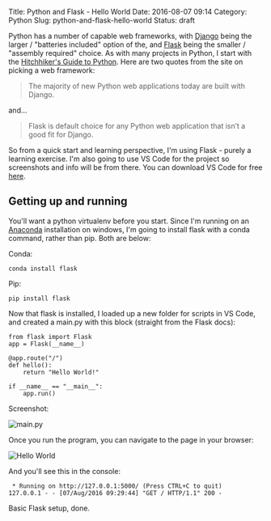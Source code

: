 Title: Python and Flask - Hello World
Date: 2016-08-07 09:14
Category: Python
Slug: python-and-flask-hello-world
Status: draft

Python has a number of capable web frameworks, with [Django](https://www.djangoproject.com/) being the larger / "batteries included" option of the, and [Flask](http://flask.pocoo.org/) being the smaller / "assembly required" choice.  As with many projects in Python, I start with the [Hitchhiker's Guide to Python](http://docs.python-guide.org/en/latest/scenarios/web/).  Here are two quotes from the site on picking a web framework:

> The majority of new Python web applications today are built with Django.

and...

> Flask is default choice for any Python web application that isn’t a good fit for Django.

So from a quick start and learning perspective, I'm using Flask - purely a learning exercise.  I'm also going to use VS Code for the project so screenshots and info will be from there.  You can download VS Code for free [here](https://code.visualstudio.com/).

## Getting up and running

You'll want a python virtualenv before you start.  Since I'm running on an [Anaconda](https://docs.continuum.io/anaconda/) installation on windows, I'm going to install flask with a conda command, rather than pip.  Both are below:

Conda:
```
conda install flask
```

Pip:
```
pip install flask
```

Now that flask is installed, I loaded up a new folder for scripts in VS Code, and created a main.py with this block (straight from the Flask docs):

```
from flask import Flask
app = Flask(__name__)

@app.route("/")
def hello():
    return "Hello World!"

if __name__ == "__main__":
    app.run()
``` 

Screenshot:

![main.py](https://photos.smugmug.com/photos/i-xt677KF/1/O/i-xt677KF.png)

Once you run the program, you can navigate to the page in your browser:

![Hello World](https://photos.smugmug.com/photos/i-TfsSVB3/0/O/i-TfsSVB3.png)

And you'll see this in the console:
```
 * Running on http://127.0.0.1:5000/ (Press CTRL+C to quit)
127.0.0.1 - - [07/Aug/2016 09:29:44] "GET / HTTP/1.1" 200 -
```

Basic Flask setup, done.
